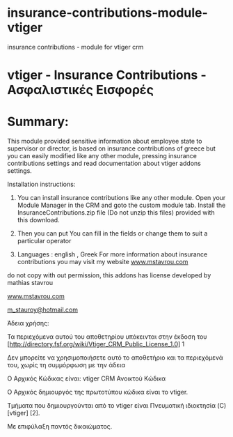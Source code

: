 insurance-contributions-module-vtiger
=====================================

insurance contributions - module for vtiger crm


vtiger - Insurance Contributions - Ασφαλιστικές Εισφορές
==============================

Summary:
==============================

This module provided sensitive information about employee state to supervisor or director, is based on insurance contributions of greece but
you can easily modified like any other module, pressing insurance contributions settings
and read documentation about vtiger addons settings.

Installation instructions:

1. You can install insurance contributions like any other module. Open your Module Manager in the CRM and goto the custom module tab. Install the InsuranceContributions.zip file (Do not unzip this files) provided with this download.

2. Then you can put You can fill in the fields or change them to suit a particular operator

3. Languages : english , Greek 
For more information about insurance contributions you may visit my website www.mstavrou.com

do not copy with out permission, this addons has license
developed by mathias stavrou

www.mstavrou.com

m_stauroy@hotmail.com


Άδεια χρήσης:

Τα περιεχόμενα αυτού του αποθετηρίου υπόκεινται στην έκδοση του [http://directory.fsf.org/wiki/Vtiger_CRM_Public_License_1.0] 1

Δεν μπορείτε να χρησιμοποιήσετε αυτό το αποθετήριο και τα περιεχόμενά του, χωρίς τη συμμόρφωση με την άδεια

Ο Αρχικός Κώδικας είναι: vtiger CRM Ανοικτού Κώδικα

Ο Αρχικός δημιουργός της πρωτοτύπου κώδικα είναι το vtiger.

Τμήματα που δημιουργούνται από το vtiger είναι Πνευματική ιδιοκτησία (C) [vtiger] [2].

Με επιφύλαξη παντός δικαιώματος.
